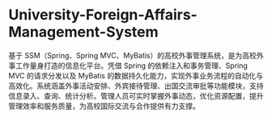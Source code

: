 # University-Foreign-Affairs-Management-System
基于 SSM（Spring、Spring MVC、MyBatis）的高校外事管理系统，是为高校外事工作量身打造的信息化平台。凭借 Spring 的依赖注入和事务管理、Spring MVC 的请求分发以及 MyBatis 的数据持久化能力，实现外事业务流程的自动化与高效化。系统涵盖外事活动安排、外宾接待管理、出国交流审批等功能模块，支持信息录入、查询、统计分析。管理人员可实时掌握外事动态，优化资源配置，提升管理效率和服务质量，为高校国际交流与合作提供有力支撑。 
